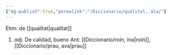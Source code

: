 ```yaml
---
{"dg-publish":true,"permalink":"/Diccionario/qualitel, ala/"}
---
```


Etim: de [[qualitat\|qualitat]]
1. *adj.* De calidad, bueno
    Ant: [[Diccionario/roín, ïna\|roín]], [[Diccionario/prau, ava\|prau]]